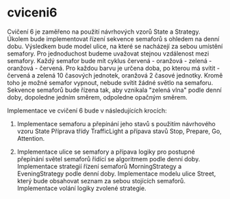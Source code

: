 #  cviceni6

Cvičení 6 je zaměřeno na použití návrhových vzorů State a Strategy. Úkolem bude implementovat řízení sekvence semaforů
s ohledem na denní dobu. Výsledkem bude model ulice, na které se nacházejí za sebou umístění semafory. Pro jednoduchost
budeme uvažovat stejnou vzdálenost mezi semafory. Každý semafor bude mít cyklus červená - oranžová - zelená - oranžová - červená.
Pro každou barvu je určena doba, po kterou má svítit - červená a zelená 10 časových jednotek, oranžová 2 časové jednotky.
Kromě toho je možné semafor vypnout, nebude svítit žádné světlo na semaforu. Sekvence semaforů bude řízena tak, aby vznikala
"zelená vlna" podle denní doby, dopoledne jedním směrem, odpoledne opačným směrem.

Implementace ve cvičení 6 bude v následujících krocích:

1) Implementace semaforu a přepínání jeho stavů s použitím návrhového vzoru State
Příprava třídy TrafficLight a přípava stavů Stop, Prepare, Go, Attention.

2) Implementace ulice se semafory a přípava logiky pro postupné přepínání světel semaforů řídící se algoritmem podle denní doby.
Implementace strategií řízení semaforů MorningStrategy a EveningStrategy podle denní doby. Implementace modelu ulice Street,
který bude obsahovat seznam za sebou stojících semaforů. Implementace volání logiky zvolené strategie.

